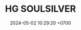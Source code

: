 ---
layout: teamCard
permalink: /team/:title.html
categories: LA2024JN  LIN2 LIN3 LIN8 LIN9
maincover: /assets/logos/BDLF.png
puntosLJMAYO24:
date: 2024-05-02 10:29:20 +0700
title: HG SOULSILVER
route: /liga-naranja
tag: johto042024
color: black
puntosLJ202404: 12
grupo: sur
background: '#F16C38'
cover: /assets/ver.png
team: HG-SOULSILVER
ID: HGSS
status: <i class="fa-soLINd fa-check"></i>
#PARTIDO 1
puntos: 25
pj: 10
#PARTIDO 1
j1: RONDA 1
p1: GOLD S
pp1: HGSS
r1: 1
bg1: rock
rr1: 3
pt1: 3
pj1: 1

#PARTIDO 2
j2: RONDA 2
p2: HGSS
pp2: P1
bg2: rock
r2: 0
rr2: 4 
pt2: 0
pj2: 1
#PARTIDO 3
j3: RONDA 3
p3: HGSS
pp3: SSI
bg3: rock
r3: 0
rr3: 4
pt3: 0
pj3: 1
#PARTIDO 4
j4: RONDA 4
p4: IL
pp4: HGSS
bg4: rock
r4: 1
rr4: 3
pt4: 3
pj4: 1
#PARTIDO 5
j5: RONDA 5
p5: GOD G
pp5: HGSS
bg5: rock
r5: 0
rr5: 4
pt5: 4
pj5: 1
#PARTIDO 6
j6: RONDA 6
p6: GOLD V
pp6: HGSS
bg6: rock
r6: 1
rr6: 3
pt6: 3
pj6: 1
#PARTIDO 7
j7: RONDA 7
p7: HGHG
pp7: HGSS
bg7: rock
r7: 0
rr7: 4
pt7: 4
pj7: 1
#PARTIDO 8
j8: RONDA 8
p8:  HGSS
pp8: RN
bg8: rock
rr8: 
r8: 
pt8: 0
pj8: 0
#PARTIDO 9
j9: RONDA 9
p9:  HGSS
pp9: TSF
bg9: rock
r9: 3
rr9: 1
pt9: 3
pj9: 1
#PARTIDO 10
j10: RONDA 10
p10: BNT
pp10: HG SS
bg10: rock
r10: 3
rr10: 1
pt10: 1
pj10: 1
#PARTIDO 11
j11: RONDA 11
p11: GOD O
pp11: HGSS
bg11: rock
r11: 0
rr11: 4
pt11: 4
pj11: 1
stream: <i class="fa-brands fa-twitch text-white"></i>
dia: 20
hora: '21:10'
---